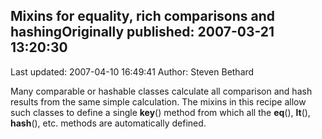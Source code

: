 ## Mixins for equality, rich comparisons and hashingOriginally published: 2007-03-21 13:20:30 
Last updated: 2007-04-10 16:49:41 
Author: Steven Bethard 
 
Many comparable or hashable classes calculate all comparison and hash results from the same simple calculation. The mixins in this recipe allow such classes to define a single __key__() method from which all the __eq__(), __lt__(), __hash__(), etc. methods are automatically defined.